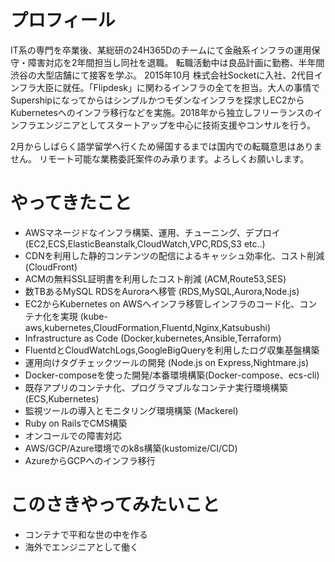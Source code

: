 # プロフィール
IT系の専門を卒業後、某総研の24H365Dのチームにて金融系インフラの運用保守・障害対応を2年間担当し同社を退職。
転職活動中は良品計画に勤務、半年間渋谷の大型店舗にて接客を学ぶ。
2015年10月 株式会社Socketに入社、2代目インフラ大臣に就任。「Flipdesk」に関わるインフラの全てを担当。大人の事情でSupershipになってからはシンプルかつモダンなインフラを探求しEC2からKubernetesへのインフラ移行などを実施。2018年から独立しフリーランスのインフラエンジニアとしてスタートアップを中心に技術支援やコンサルを行う。

2月からしばらく語学留学へ行くため帰国するまでは国内での転職意思はありません。
リモート可能な業務委託案件のみ承ります。よろしくお願いします。


# やってきたこと
- AWSマネージドなインフラ構築、運用、チューニング、デプロイ (EC2,ECS,ElasticBeanstalk,CloudWatch,VPC,RDS,S3 etc..)
- CDNを利用した静的コンテンツの配信によるキャッシュ効率化、コスト削減 (CloudFront)
- ACMの無料SSL証明書を利用したコスト削減 (ACM,Route53,SES)
- 数TBあるMySQL RDSをAuroraへ移管 (RDS,MySQL,Aurora,Node.js)
- EC2からKubernetes on AWSへインフラ移管しインフラのコード化、コンテナ化を実現 (kube-aws,kubernetes,CloudFormation,Fluentd,Nginx,Katsubushi)
- Infrastructure as Code (Docker,kubernetes,Ansible,Terraform)
- FluentdとCloudWatchLogs,GoogleBigQueryを利用したログ収集基盤構築
- 運用向けタグチェックツールの開発 (Node.js on Express,Nightmare.js)
- Docker-composeを使った開発/本番環境構築(Docker-compose、ecs-cli)
- 既存アプリのコンテナ化、プログラマブルなコンテナ実行環境構築(ECS,Kubernetes)
- 監視ツールの導入とモニタリング環境構築 (Mackerel)
- Ruby on RailsでCMS構築
- オンコールでの障害対応
- AWS/GCP/Azure環境でのk8s構築(kustomize/CI/CD)
- AzureからGCPへのインフラ移行

# このさきやってみたいこと

- コンテナで平和な世の中を作る
- 海外でエンジニアとして働く
